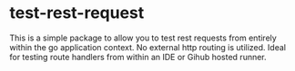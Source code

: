 # test-rest-request

This is a simple package to allow you to test rest requests from entirely within the go application context.  No external http routing is utilized.  Ideal for testing route handlers from within an IDE or Gihub hosted runner.
